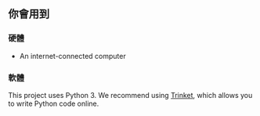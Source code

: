 ## 你會用到

### 硬體

+ An internet-connected computer

### 軟體

This project uses Python 3. We recommend using [Trinket](https://trinket.io/), which allows you to write Python code online.